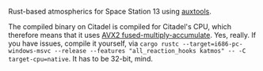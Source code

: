 Rust-based atmospherics for Space Station 13 using [auxtools](https://github.com/willox/auxtools).

The compiled binary on Citadel is compiled for Citadel's CPU, which therefore means that it uses [AVX2 fused-multiply-accumulate](https://en.wikipedia.org/wiki/Advanced_Vector_Extensions#Advanced_Vector_Extensions_2). Yes, really. If you have issues, compile it yourself, via `cargo rustc --target=i686-pc-windows-msvc --release --features "all_reaction_hooks katmos" -- -C target-cpu=native`. It has to be 32-bit, mind.
